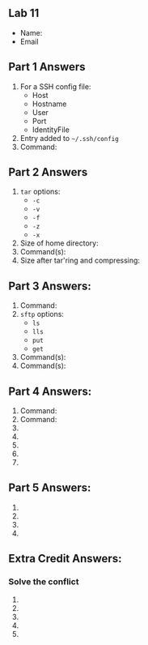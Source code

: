 ## Lab 11

- Name:
- Email

## Part 1 Answers

1. For a SSH config file:
   - Host
   - Hostname
   - User
   - Port
   - IdentityFile
2. Entry added to `~/.ssh/config`
3. Command:

## Part 2 Answers

1. `tar` options:
   - `-c`
   - `-v`
   - `-f`
   - `-z`
   - `-x`
2. Size of home directory:
3. Command(s):
4. Size after tar'ring and compressing:

## Part 3 Answers:

1. Command:
2. `sftp` options:
   - `ls`
   - `lls`
   - `put`
   - `get`
3. Command(s):
4. Command(s):

## Part 4 Answers:

1. Command:
2. Command:
3.
4.
5.
6.
7.

## Part 5 Answers:

1.
2.
3.
4.

## Extra Credit Answers:

### Solve the conflict

1.
2.
3.
4.
5.

